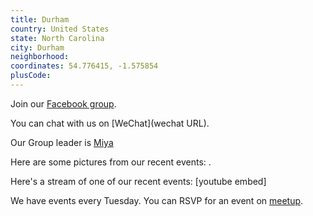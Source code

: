 ```yaml
---
title: Durham
country: United States
state: North Carolina
city: Durham
neighborhood: 
coordinates: 54.776415, -1.575854
plusCode:
---
```

Join our [Facebook group](https://www.facebook.com/groups/free.code.camp.durham).

You can chat with us on [WeChat](wechat URL).

Our Group leader is [Miya](freecodecamp.org/miya)

Here are some pictures from our recent events:
![]().

Here's a stream of one of our recent events:
[youtube embed]

We have events every Tuesday. You can RSVP for an event on [meetup](meetupurl).

